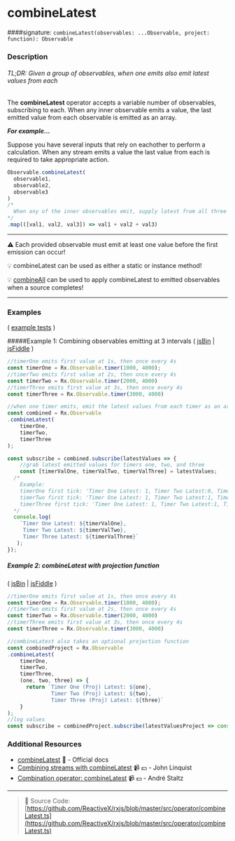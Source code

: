 # combineLatest
####signature: `combineLatest(observables: ...Observable, project: function): Observable`

### Description

###### TL;DR: Given a group of observables, when one emits also emit latest values from each

The **combineLatest** operator accepts a variable number of observables, subscribing to each. When any inner observable emits a value, 
the last emitted value from each observable is emitted as an array. 

__*For example...*__

Suppose you have several inputs that rely on eachother to perform a calculation.
When any stream emits a value the last value from each is required to take appropriate action.

```js
Observable.combineLatest(
  observable1,
  observable2,
  observable3
)
/*
  When any of the inner observables emit, supply latest from all three to calculate sum
*/
.map(([val1, val2, val3]) => val1 + val2 + val3) 
```

---
:warning: Each provided observable must emit at least one value before the first emission can occur!

:bulb:  combineLatest can be used as either a static or instance method!

:bulb:  [combineAll](combineall.md) can be used to apply combineLatest to emitted observables when a source completes!

---

### Examples

( [example tests](https://github.com/btroncone/learn-rxjs/blob/master/operators/specs/combination/combinelatest-spec.ts) )

#####Example 1: Combining observables emitting at 3 intervals
( [jsBin](http://jsbin.com/zupiqozaro/1/edit?js,console) | [jsFiddle](https://jsfiddle.net/btroncone/mygy9j86/) )

```js
//timerOne emits first value at 1s, then once every 4s
const timerOne = Rx.Observable.timer(1000, 4000);
//timerTwo emits first value at 2s, then once every 4s
const timerTwo = Rx.Observable.timer(2000, 4000)
//timerThree emits first value at 3s, then once every 4s
const timerThree = Rx.Observable.timer(3000, 4000)

//when one timer emits, emit the latest values from each timer as an array
const combined = Rx.Observable
.combineLatest(
    timerOne,
    timerTwo,
    timerThree
);

const subscribe = combined.subscribe(latestValues => {
	//grab latest emitted values for timers one, two, and three
	const [timerValOne, timerValTwo, timerValThree] = latestValues;
  /*
  	Example:
    timerOne first tick: 'Timer One Latest: 1, Timer Two Latest:0, Timer Three Latest: 0
    timerTwo first tick: 'Timer One Latest: 1, Timer Two Latest:1, Timer Three Latest: 0
    timerThree first tick: 'Timer One Latest: 1, Timer Two Latest:1, Timer Three Latest: 1
  */
  console.log(
    `Timer One Latest: ${timerValOne}, 
     Timer Two Latest: ${timerValTwo}, 
     Timer Three Latest: ${timerValThree}`
   );
});
```

##### Example 2: combineLatest with projection function

( [jsBin](http://jsbin.com/codotapula/1/edit?js,console) | [jsFiddle](https://jsfiddle.net/btroncone/uehasmb6/) )

```js
//timerOne emits first value at 1s, then once every 4s
const timerOne = Rx.Observable.timer(1000, 4000);
//timerTwo emits first value at 2s, then once every 4s
const timerTwo = Rx.Observable.timer(2000, 4000)
//timerThree emits first value at 3s, then once every 4s
const timerThree = Rx.Observable.timer(3000, 4000)

//combineLatest also takes an optional projection function
const combinedProject = Rx.Observable
.combineLatest(
    timerOne,
    timerTwo,
    timerThree,
    (one, two, three) => {
      return `Timer One (Proj) Latest: ${one}, 
              Timer Two (Proj) Latest: ${two}, 
              Timer Three (Proj) Latest: ${three}`
    }
);
//log values
const subscribe = combinedProject.subscribe(latestValuesProject => console.log(latestValuesProject));
```


### Additional Resources
* [combineLatest](http://reactivex.io/rxjs/class/es6/Observable.js~Observable.html#instance-method-combineLatest) :newspaper: - Official docs
* [Combining streams with combineLatest](https://egghead.io/lessons/rxjs-combining-streams-with-combinelatest?course=step-by-step-async-javascript-with-rxjs) :video_camera: :dollar: - John Linquist
* [Combination operator: combineLatest](https://egghead.io/lessons/rxjs-combination-operator-combinelatest?course=rxjs-beyond-the-basics-operators-in-depth) :video_camera: :dollar: - André Staltz

---
> :file_folder: Source Code:  [https://github.com/ReactiveX/rxjs/blob/master/src/operator/combineLatest.ts](https://github.com/ReactiveX/rxjs/blob/master/src/operator/combineLatest.ts)
